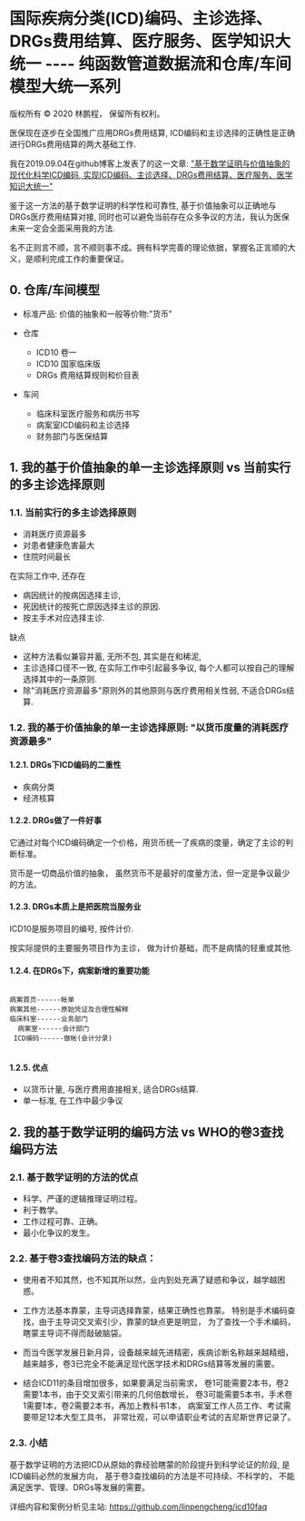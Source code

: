 # 国际疾病分类(ICD)编码、主诊选择、DRGs费用结算、医疗服务、医学知识大统一 ---- 纯函数管道数据流和仓库/车间模型大统一系列

版权所有 © 2020 林鹏程， 保留所有权利。
 
医保现在逐步在全国推广应用DRGs费用结算, ICD编码和主诊选择的正确性是正确进行DRGs费用结算的两大基础工作.

我在2019.09.04在github博客上发表了的这一文章: ["基于数学证明与价值抽象的现代化科学ICD编码, 实现ICD编码、主诊选择、DRGs费用结算、医疗服务、医学知识大统一"](https://github.com/linpengcheng/PurefunctionPipelineDataflow/blob/master/doc/Tao_ICD.md)

鉴于这一方法的基于数学证明的科学性和可靠性, 基于价值抽象可以正确地与DRGs医疗费用结算对接,
同时也可以避免当前存在众多争议的方法，我认为医保未来一定会全面采用我的方法.

名不正则言不顺，言不顺则事不成。拥有科学完善的理论依据，掌握名正言顺的大义，是顺利完成工作的重要保证。

## 0. 仓库/车间模型

- 标准产品: 价值的抽象和一般等价物:"货币"

- 仓库
  - ICD10 卷一
  - ICD10 国家临床版
  - DRGs 费用结算规则和价目表
  
- 车间
  - 临床科室医疗服务和病历书写
  - 病案室ICD编码和主诊选择
  - 财务部门与医保结算

## 1. 我的基于价值抽象的单一主诊选择原则 vs 当前实行的多主诊选择原则

### 1.1. 当前实行的多主诊选择原则
  
- 消耗医疗资源最多
- 对患者健康危害最大
- 住院时间最长

在实际工作中, 还存在

- 病因统计的按病因选择主诊, 
- 死因统计的按死亡原因选择主诊的原因.
- 按主手术对应选择主诊.
  
缺点

- 这种方法看似兼容并蓄, 无所不包, 其实是在和稀泥, 
- 主诊选择口径不一致, 在实际工作中引起最多争议, 每个人都可以按自己的理解选择其中的一条原则.
- 除"消耗医疗资源最多"原则外的其他原则与医疗费用相关性弱, 不适合DRGs结算.

### 1.2. 我的基于价值抽象的单一主诊选择原则: "以货币度量的消耗医疗资源最多"

#### 1.2.1. DRGs下ICD编码的二重性

- 疾病分类
- 经济核算

#### 1.2.2. DRGs做了一件好事

它通过对每个ICD编码确定一个价格，用货币统一了疾病的度量，确定了主诊的判断标准。

货币是一切商品价值的抽象， 虽然货币不是最好的度量方法，但一定是争议最少的方法。

#### 1.2.3. DRGs本质上是把医院当服务业

ICD10是服务项目的编号, 按件计价.

按实际提供的主要服务项目作为主诊， 做为计价基础，而不是病情的轻重或其他.

#### 1.2.4. 在DRGs下，病案新增的重要功能

```

病案首页------帐单
病案其他------原始凭证及合理性解释
临床科室------业务部门
  病案室------会计部门
 ICD编码------做帐(会计分录)  
 
```
 
#### 1.2.5. 优点

- 以货币计量, 与医疗费用直接相关, 适合DRGs结算.
- 单一标准, 在工作中最少争议

## 2. 我的基于数学证明的编码方法 vs WHO的卷3查找编码方法

### 2.1. 基于数学证明的方法的优点

- 科学、严谨的逻辑推理证明过程。
- 利于教学。
- 工作过程可靠、正确。
- 最小化争议的发生。

### 2.2. 基于卷3查找编码方法的缺点：

- 使用者不知其然，也不知其所以然，业内到处充满了疑惑和争议，越学越困惑。

- 工作方法基本靠蒙，主导词选择靠蒙，结果正确性也靠蒙。   特别是手术编码查找，由于主导词交叉索引少，靠蒙的缺点更是明显， 为了查找一个手术编码，瞎蒙主导词不得而敲破脑袋。

- 而当今医学发展日新月异，设备越来越先进精密，疾病诊断名称越来越精细， 越来越多，卷3已完全不能满足现代医学技术和DRGs结算等发展的需要。

- 结合ICD11的条目增加很多，如果要满足当前需求， 卷1可能需要2本书，卷2需要1本书，由于交叉索引带来的几何倍数增长， 卷3可能需要5本书，手术卷1需要1本，卷2需要2本书，再加上教科书1本， 病案室工作人员工作、考试需要带足12本大型工具书， 非常壮观，可以申请职业考试的吉尼斯世界记录了。

### 2.3. 小结
  
基于数学证明的方法把ICD从原始的靠经验瞎蒙的阶段提升到科学论证的阶段, 是ICD编码必然的发展方向， 基于卷3查找编码的方法是不可持续、不科学的， 不能满足医学、管理、DRGs等发展的需要。
 
详细内容和案例分析见主站: https://github.com/linpengcheng/icd10faq
